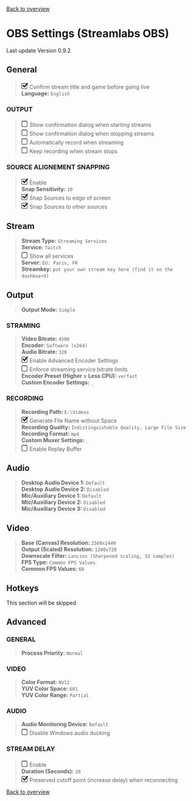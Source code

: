 [Back to overview](../README.md)

# OBS Settings (Streamlabs OBS)
Last update Version 0.9.2

## General

> ![Check](../Images/check.png) Confirm stream title and game before going live  
> **Language:** `English`

### OUTPUT

> ![Empty](../Images/empty.png) Show confirmation dialog when starting streams  
> ![Empty](../Images/empty.png) Show confirmation dialog when stopping streams  
> ![Empty](../Images/empty.png) Automatically record when streaming  
> ![Empty](../Images/empty.png) Keep recording when stream stops  

### SOURCE ALIGNEMENT SNAPPING

> ![Check](../Images/check.png) Enable  
> **Snap Sensitivity:** `10`  
> ![Check](../Images/check.png) Snap Sources to edge of screen  
> ![Check](../Images/check.png) Snap Sources to other sources  

## Stream 

> **Stream Type:** `Streaming Services`  
> **Service:** `Twitch`  
> ![Empty](../Images/empty.png) Show all services  
> **Server:** `EU: Paris, FR`  
> **Streamkey:** `put your own stream key here (find it on the dashboard)`  

## Output

> **Output Mode:** `Simple`

### STRAMING

> **Video Bitrate:** `4500`  
> **Encoder:** `Software (x264)`  
> **Audio Bitrate:** `320`  
> ![Check](../Images/check.png) Enable Advanced Encoder Settings  
> ![Empty](../Images/empty.png) Enforce streaming service bitrate limits  
> **Encoder Preset (Higher = Less CPU):** `verfast`  
> **Custom Encoder Settings:** `_`  

### RECORDING

> **Recording Path:** `E:\Videos`  
> ![Check](../Images/check.png) Generate File Name without Space  
> **Recording Quality:** `Indistinguishable Quality, Large File Size`  
> **Recording Format:** `mp4`  
> **Custom Muxer Settings:** `_`  
> ![Empty](../Images/empty.png) Enable Replay Buffer  

## Audio

> **Desktop Audio Device 1:** `Default`  
> **Desktop Audio Device 2:** `Disabled`  
> **Mic/Auxiliary Device 1:** `Default`  
> **Mic/Auxiliary Device 2:** `Disabled`  
> **Mic/Auxiliary Device 3:** `Disabled`  

## Video

> **Base (Canvas) Resolution:** `2560x1440`  
> **Output (Scaled) Resolution:** `1280x720`  
> **Downscale Filter:** `Lanczos (Sharpened scaling, 32 samples)`  
> **FPS Type:** `Common FPS Values`  
> **Common FPS Values:** `60`  

## Hotkeys

This section will be skipped

## Advanced

### GENERAL

> **Process Priority:** `Normal`  

### VIDEO

> **Color Format:** `NV12`  
> **YUV Color Space:** `601`  
> **YUV Color Range:** `Partial`  

### AUDIO

> **Audio Monitoring Device:** `Default`  
> ![Empty](../Images/empty.png) Disable Windows audio ducking  

### STREAM DELAY

> ![Empty](../Images/empty.png) Enable  
> **Duration (Seconds):** `20`  
> ![Check](../Images/check.png) Preserved cutoff point (increase delay) when reconnecting  

[Back to overview](../README.md)
